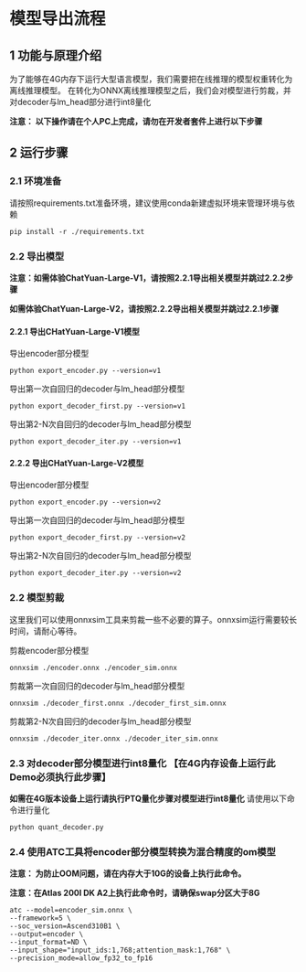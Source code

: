 # 模型导出流程

## 1 功能与原理介绍
为了能够在4G内存下运行大型语言模型，我们需要把在线推理的模型权重转化为离线推理模型。
在转化为ONNX离线推理模型之后，我们会对模型进行剪裁，并对decoder与lm_head部分进行int8量化

**注意： 以下操作请在个人PC上完成，请勿在开发者套件上进行以下步骤**

## 2 运行步骤

### 2.1 环境准备

请按照requirements.txt准备环境，建议使用conda新建虚拟环境来管理环境与依赖

```shell
pip install -r ./requirements.txt
```

### 2.2 导出模型
**注意：如需体验ChatYuan-Large-V1，请按照2.2.1导出相关模型并跳过2.2.2步骤**

**如需体验ChatYuan-Large-V2，请按照2.2.2导出相关模型并跳过2.2.1步骤**

#### 2.2.1 导出CHatYuan-Large-V1模型


导出encoder部分模型
```shell
python export_encoder.py --version=v1
```
导出第一次自回归的decoder与lm_head部分模型
```shell
python export_decoder_first.py --version=v1
```

导出第2-N次自回归的decoder与lm_head部分模型
```shell
python export_decoder_iter.py --version=v1
```

#### 2.2.2 导出CHatYuan-Large-V2模型


导出encoder部分模型
```shell
python export_encoder.py --version=v2
```
导出第一次自回归的decoder与lm_head部分模型
```shell
python export_decoder_first.py --version=v2
```

导出第2-N次自回归的decoder与lm_head部分模型
```shell
python export_decoder_iter.py --version=v2
```


### 2.2 模型剪裁
这里我们可以使用onnxsim工具来剪裁一些不必要的算子。onnxsim运行需要较长时间，请耐心等待。


剪裁encoder部分模型
```shell
onnxsim ./encoder.onnx ./encoder_sim.onnx
```

剪裁第一次自回归的decoder与lm_head部分模型
```shell
onnxsim ./decoder_first.onnx ./decoder_first_sim.onnx
```
剪裁第2-N次自回归的decoder与lm_head部分模型
```shell
onnxsim ./decoder_iter.onnx ./decoder_iter_sim.onnx
```

### 2.3 对decoder部分模型进行int8量化 【在4G内存设备上运行此Demo必须执行此步骤】
**如需在4G版本设备上运行请执行PTQ量化步骤对模型进行int8量化**
请使用以下命令进行量化
```shell
python quant_decoder.py
```

### 2.4 使用ATC工具将encoder部分模型转换为混合精度的om模型
**注意： 为防止OOM问题，请在内存大于10G的设备上执行此命令。**

**注意：在Atlas 200I DK A2上执行此命令时，请确保swap分区大于8G**

```shell
atc --model=encoder_sim.onnx \
--framework=5 \
--soc_version=Ascend310B1 \
--output=encoder \
--input_format=ND \
--input_shape="input_ids:1,768;attention_mask:1,768" \
--precision_mode=allow_fp32_to_fp16 
```

